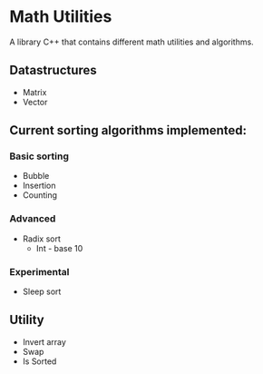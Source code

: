 # Math Utilities
A library C++ that contains different math utilities and algorithms.

## Datastructures
- Matrix
- Vector

## Current sorting algorithms implemented:
### Basic sorting
- Bubble
- Insertion
- Counting

### Advanced
- Radix sort
    - Int - base 10

### Experimental
- Sleep sort

## Utility
- Invert array
- Swap
- Is Sorted
